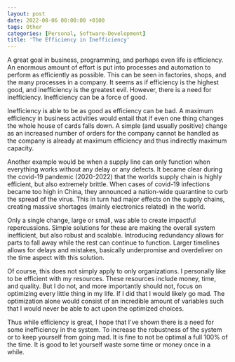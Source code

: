```yaml
---
layout: post
date: 2022-08-06 00:00:00 +0100
tags: Other
categories: [Personal, Software-Development]
title: 'The Efficiency in Inefficiency'
---
```


A great goal in business, programming, and perhaps even life is efficiency. An enormous amount of effort is put into processes and automation to perform as efficiently as possible. This can be seen in factories, shops, and the many processes in a company. It seems as if efficiency is the highest good, and inefficiency is the greatest evil. However, there is a need for inefficiency. Inefficiency can be a force of good. 

Inefficiency is able to be as good as efficiency can be bad. A maximum efficiency in business activities would entail that if even one thing changes the whole house of cards falls down. A simple (and usually positive) change as an increased number of orders for the company cannot be handled as the company is already at maximum efficiency and thus indirectly maximum capacity.

Another example would be when a supply line can only function when everything works without any delay or any defects. It became clear during the covid-19 pandemic (2020-2022) that the worlds supply chain is highly efficient, but also extremely brittle. When cases of covid-19 infections became too high in China, they announced a nation-wide quarantine to curb the spread of the virus. This in turn had major effects on the supply chains, creating massive shortages (mainly electronics related) in the world.

Only a single change, large or small, was able to create impactful repercussions. Simple solutions for these are making the overall system inefficient, but also robust and scalable. Introducing redundancy allows for parts to fall away while the rest can continue to function. Larger timelines allows for delays and mistakes, basically underpromise and overdeliver on the time aspect with this solution.

Of course, this does not simply apply to only organizations. I personally like to be efficient with my resources. These resources include money, time, and quality. But I do not, and more importantly should not, focus on optimizing every little thing in my life. If I did that I would likely go mad. The optimization alone would consist of an incredible amount of variables such that I would never be able to act upon the optimized choices.

Thus while efficiency is great, I hope that I've shown there is a need for some inefficiency in the system. To increase the robustness of the system or to keep yourself from going mad. It is fine to not be optimal a full 100% of the time. It is good to let yourself waste some time or money once in a while.
